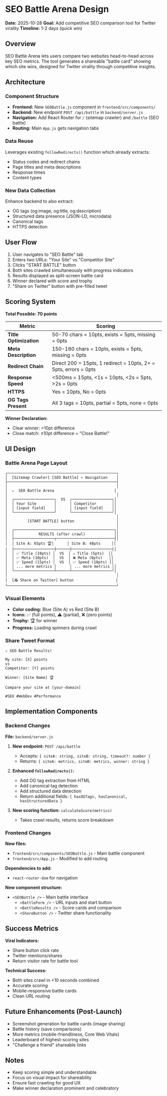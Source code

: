# SEO Battle Arena Design

**Date:** 2025-10-28
**Goal:** Add competitive SEO comparison tool for Twitter virality
**Timeline:** 1-2 days (quick win)

## Overview

SEO Battle Arena lets users compare two websites head-to-head across key SEO metrics. The tool generates a shareable "battle card" showing which site wins, designed for Twitter virality through competitive insights.

## Architecture

### Component Structure
- **Frontend:** New `SEOBattle.js` component in `frontend/src/components/`
- **Backend:** New endpoint `POST /api/battle` in `backend/server.js`
- **Navigation:** Add React Router for `/` (sitemap crawler) and `/battle` (SEO battle)
- **Routing:** Main `App.js` gets navigation tabs

### Data Reuse
Leverages existing `followRedirects()` function which already extracts:
- Status codes and redirect chains
- Page titles and meta descriptions
- Response times
- Content types

### New Data Collection
Enhance backend to also extract:
- OG tags (og:image, og:title, og:description)
- Structured data presence (JSON-LD, microdata)
- Canonical tags
- HTTPS detection

## User Flow

1. User navigates to "SEO Battle" tab
2. Enters two URLs: "Your Site" vs "Competitor Site"
3. Clicks "START BATTLE" button
4. Both sites crawled simultaneously with progress indicators
5. Results displayed as split-screen battle card
6. Winner declared with score and trophy
7. "Share on Twitter" button with pre-filled tweet

## Scoring System

**Total Possible: 70 points**

| Metric | Scoring |
|--------|---------|
| **Title Optimization** | 50-70 chars = 10pts, exists = 5pts, missing = 0pts |
| **Meta Description** | 150-160 chars = 10pts, exists = 5pts, missing = 0pts |
| **Redirect Chain** | Direct 200 = 15pts, 1 redirect = 10pts, 2+ = 5pts, errors = 0pts |
| **Response Speed** | <500ms = 15pts, <1s = 10pts, <2s = 5pts, >2s = 0pts |
| **HTTPS** | Yes = 10pts, No = 0pts |
| **OG Tags Present** | All 3 tags = 10pts, partial = 5pts, none = 0pts |

**Winner Declaration:**
- Clear winner: >10pt difference
- Close match: ≤10pt difference = "Close Battle!"

## UI Design

### Battle Arena Page Layout

```
┌─────────────────────────────────────────────────┐
│  [Sitemap Crawler] [SEO Battle] ← Navigation    │
├─────────────────────────────────────────────────┤
│                                                 │
│  ⚔️  SEO Battle Arena                           │
│                                                 │
│  ┌──────────────────┐  VS  ┌──────────────────┐│
│  │ Your Site        │      │ Competitor       ││
│  │ [input field]    │      │ [input field]    ││
│  └──────────────────┘      └──────────────────┘│
│                                                 │
│         [START BATTLE] button                   │
│                                                 │
│  ┌─────────────────────────────────────────────┐│
│  │           RESULTS (after crawl)             ││
│  ├──────────────────┬──────────────────────────┤│
│  │ Site A: 65pts 🏆│      │ Site B: 48pts     ││
│  ├──────────────────┼──────┼──────────────────┤│
│  │ ✅ Title (10pts) │  VS  │ ⚠️ Title (5pts)  ││
│  │ ✅ Meta (10pts)  │  VS  │ ❌ Meta (0pts)   ││
│  │ ✅ Speed (15pts) │  VS  │ ✅ Speed (10pts) ││
│  │ ... more metrics │      │ ... more metrics ││
│  └──────────────────┴──────┴──────────────────┘│
│                                                 │
│  [📤 Share on Twitter] button                   │
└─────────────────────────────────────────────────┘
```

### Visual Elements
- **Color coding:** Blue (Site A) vs Red (Site B)
- **Icons:** ✅ (full points), ⚠️ (partial), ❌ (zero points)
- **Trophy:** 🏆 for winner
- **Progress:** Loading spinners during crawl

### Share Tweet Format
```
⚔️ SEO Battle Results!

My site: [X] points
vs
Competitor: [Y] points

Winner: [Site Name] 🏆

Compare your site at [your-domain]

#SEO #WebDev #Performance
```

## Implementation Components

### Backend Changes
**File:** `backend/server.js`

1. **New endpoint:** `POST /api/battle`
   - Accepts: `{ siteA: string, siteB: string, timeout?: number }`
   - Returns: `{ siteA: metrics, siteB: metrics, winner: string }`

2. **Enhanced `followRedirects()`:**
   - Add OG tag extraction from HTML
   - Add canonical tag detection
   - Add structured data detection
   - Return additional fields: `{ hasOGTags, hasCanonical, hasStructuredData }`

3. **New scoring function:** `calculateScore(metrics)`
   - Takes crawl results, returns score breakdown

### Frontend Changes

**New files:**
- `frontend/src/components/SEOBattle.js` - Main battle component
- `frontend/src/App.js` - Modified to add routing

**Dependencies to add:**
- `react-router-dom` for navigation

**New component structure:**
- `<SEOBattle />` - Main battle interface
  - `<BattleForm />` - URL inputs and start button
  - `<BattleResults />` - Score cards and comparison
  - `<ShareButton />` - Twitter share functionality

## Success Metrics

**Viral Indicators:**
- Share button click rate
- Twitter mentions/shares
- Return visitor rate for battle tool

**Technical Success:**
- Both sites crawl in <10 seconds combined
- Accurate scoring
- Mobile-responsive battle cards
- Clean URL routing

## Future Enhancements (Post-Launch)

- Screenshot generation for battle cards (image sharing)
- Battle history (save comparisons)
- More metrics (mobile-friendliness, Core Web Vitals)
- Leaderboard of highest-scoring sites
- "Challenge a friend" shareable links

## Notes

- Keep scoring simple and understandable
- Focus on visual impact for shareability
- Ensure fast crawling for good UX
- Make winner declaration prominent and celebratory
